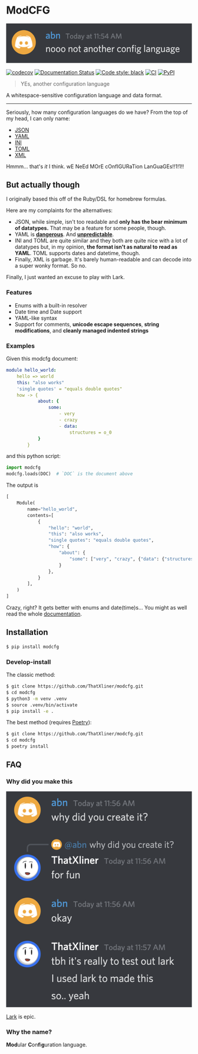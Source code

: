 # ModCFG
![YEs](https://raw.githubusercontent.com/ThatXliner/modcfg/master/noo.png)

[![codecov](https://codecov.io/gh/ThatXliner/modcfg/branch/master/graph/badge.svg)](https://codecov.io/gh/ThatXliner/modcfg) [![Documentation Status](https://readthedocs.org/projects/modcfg/badge/?version=latest)](https://modcfg.readthedocs.io/en/latest/?badge=latest) [![Code style: black](https://img.shields.io/badge/code%20style-black-000000.svg)](https://github.com/psf/black) [![CI](https://github.com/ThatXliner/modcfg/actions/workflows/ci.yml/badge.svg?branch=master)](https://github.com/ThatXliner/modcfg/actions/workflows/ci.yml) [![PyPI](https://img.shields.io/pypi/v/modcfg)](https://pypi.org/project/modcfg/)

> YEs, another configuration language

A whitespace-sensitive configuration language and data format.

---


Seriously, how many configuration languages do we have? From the top of my head, I can only name:

 - [JSON](https://www.json.org/)
 - [YAML](https://yaml.org)
 - [INI](https://wikipedia.org/wiki/INI_file)
 - [TOML](https://toml.io/)
 - [XML](https://www.w3.org/XML/)

Hmmm... that's *it* I think. wE NeEd MOrE cOnfIGURaTion LanGuaGEs!!1!1!!

## But actually though

I originally based this off of the Ruby/DSL for homebrew formulas.

Here are my complaints for the alternatives:

 - JSON, while simple, isn't too readable and **only has the bear minimum of datatypes.** That may be a feature for some people, though.
 - YAML is [**dangerous**](https://www.arp242.net/yaml-config.html#insecure-by-default). And [**unpredictable**](https://hitchdev.com/strictyaml/why/implicit-typing-removed/).
 - INI and TOML are quite similar and they both are quite nice with a lot of datatypes but, in my opinion, **the format isn't as natural to read as YAML**. TOML supports dates and datetime, though.
 - Finally, XML is garbage. It's barely human-readable and can decode into a super wonky format. So no.

Finally, I just wanted an excuse to play with Lark.

### Features

 - Enums with a built-in resolver
 - Date time and Date support
 - YAML-like syntax
 - Support for comments, **unicode escape sequences**, **string modifications**, and **cleanly managed indented strings**

### Examples

Given this modcfg document:
```yaml
module hello_world:
    hello => world
    this: "also works"
    'single quotes' = "equals double quotes"
    how -> {
            about: {
                some:
                    - very
                    - crazy
                    - data:
                        structures = o_0
            }
        }
```
and this python script:
```py
import modcfg
modcfg.loads(DOC)  # `DOC` is the document above
```
The output is
```py
[
    Module(
        name="hello_world",
        contents=[
            {
                "hello": "world",
                "this": "also works",
                "single quotes": "equals double quotes",
                "how": {
                    "about": {
                        "some": ["very", "crazy", {"data": {"structures": "o_0"}}]
                    }
                },
            }
        ],
    )
]
```
Crazy, right? It gets better with enums and date(time)s... You might as well read the whole [documentation][documentation].

## Installation
```bash
$ pip install modcfg
```
### Develop-install

The classic method:

```bash
$ git clone https://github.com/ThatXliner/modcfg.git
$ cd modcfg
$ python3 -m venv .venv
$ source .venv/bin/activate
$ pip install -e .
```

The best method (requires [Poetry](https://python-poetry.org/)):

```bash
$ git clone https://github.com/ThatXliner/modcfg.git
$ cd modcfg
$ poetry install
```

## FAQ

### Why did you make this

![why](https://raw.githubusercontent.com/ThatXliner/modcfg/master/why.png)

[Lark](https://github.com/lark-parser/lark) is epic.

### Why the name?

**Mod**ular **C**on**f**i**g**uration language.

[documentation]: https://modcfg.readthedocs.io/en/latest/index.html
